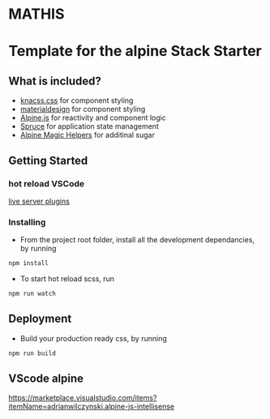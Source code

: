 # MATHIS

# Template for the alpine Stack Starter

## What is included?
* [knacss.css](https://knacss.com) for component styling
* [materialdesign](https://materializecss.com/chips.html) for component styling
* [Alpine.js](https://github.com/alpinejs/alpine) for reactivity and component logic
* [Spruce](https://github.com/ryangjchandler/spruce) for application state management
* [Alpine Magic Helpers](https://github.com/KevinBatdorf/alpine-magic-helpers) for additinal sugar


## Getting Started

### hot reload VSCode
[live server plugins](https://marketplace.visualstudio.com/items?itemName=ritwickdey.LiveServer)

### Installing

* From the project root folder, install all the development dependancies, by running
```bash
npm install
```
* To start hot reload scss, run
```bash
npm run watch
```

## Deployment

* Build your production ready css, by running
```bash
npm run build
```

## VScode alpine
https://marketplace.visualstudio.com/items?itemName=adrianwilczynski.alpine-js-intellisense

